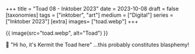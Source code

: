 +++
title = "Toad 08 - Inktober 2023"
date = 2023-10-08
draft =  false
[taxonomies]
tags = ["inktober", "art"]
medium = ["Digital"]
series = ["Inktober 2023"]
[extra]
images= ["toad.webp"]
+++

{{ image(src="toad.webp", alt="Toad") }}

🐸 "Hi ho, it's Kermit the Toad here" ...this probably constitutes blasphemy!
